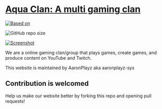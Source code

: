 
# [Aqua Clan: A multi gaming clan](https://aquaclan.aaronplayzgaming.com)
[![Based on](https://img.shields.io/badge/-Based%20on%20wowchemy-red)](https://wowchemy.com/hugo-themes/)

<img alt="GitHub repo size" src="https://img.shields.io/github/repo-size/aaronplayz-sys/Aqua-Clan">

[![Screenshot](./preview.png)](https://aquaclan.aaronplayzgaming.com)

We are a online gaming clan/group that plays games, create games, and produce content on YouTube and Twitch.

️This website is maintained by AaronPlayz aka aaronplayz-sys


## Contribution is welcomed
Help us make our website better by forking this repo and opening pull requests!
